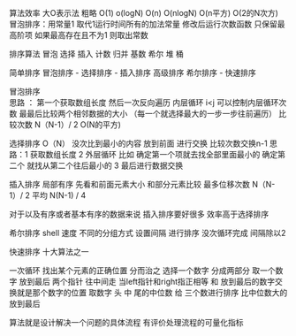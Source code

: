算法效率  大O表示法 粗略
O(1) o(logN) O(n) O(nlogN) O(n平方) O(2的N次方)
冒泡排序：用常量1 取代1运行时间所有的加法常量   修改后运行次数函数 只保留最高阶项  如果最高存在且不为1 则取出常数



排序算法 冒泡 选择 插入 计数 归并 基数 希尔 堆 桶

简单排序 冒泡排序 - 选择排序 - 插入排序
高级排序 希尔排序 - 快速排序 

冒泡排序  
思路 ： 第一个获取数组长度 然后一次反向遍历 内层循环 i<j 可以控制内层循环次数 最最后比较两个相邻数据的大小 （每一个就选择最大的一步一步往前遍历）
比较次数 N（N-1）/ 2
O(N的平方)

选择排序  O（N） 没次比到最小的内容 放到前面 进行交换 比较次数交换n-1
思路：1 获取数组长度 2 外层循环 比如 确定第一个项就去找全部里面最小的 确定第二个 就找从第二个往后最小的  3 最后进行数据交换


插入排序  局部有序 先看和前面元素大小 和部分元素比较 
最多位移次数 N（N-1）/ 2
平均  N(N-1) / 4

对于以及有序或者基本有序的数据来说 插入排序要好很多  效率高于选择排序



希尔排序 shell 速度 不同的分组方式 设置间隔 进行排序  没次循环完成 间隔除以2

快速排序 十大算法之一

一次循环 找出某个元素的正确位置  分而治之  选择一个数字 分成两部分  取一个数字 放到最后  两个指针 往中间走 当left指针和right指正相等 和 放到最后的数字交换就是那个数字的位置
取数字 头 中 尾的中位数 给 三个数进行排序 比中位数大的放到最后

算法就是设计解决一个问题的具体流程
有评价处理流程的可量化指标


